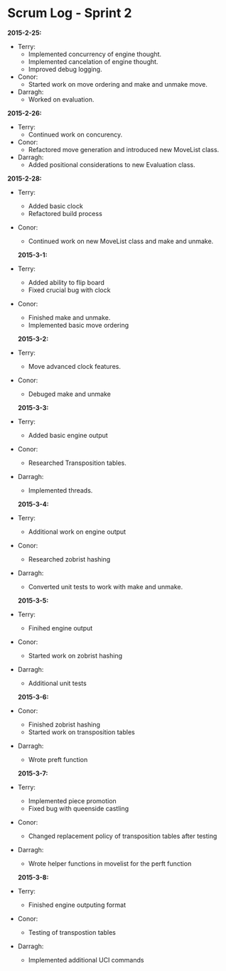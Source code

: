 Scrum Log - Sprint 2
====================

**2015-2-25:**
* Terry:
  * Implemented concurrency of engine thought. 
  * Implemented cancelation of engine thought.
  * Improved debug logging. 
* Conor:
  * Started work on move ordering and make and unmake move.
* Darragh:
  * Worked on evaluation. 

**2015-2-26:**
* Terry:
  * Continued work on concurency.  
* Conor:
  * Refactored move generation and introduced new MoveList class.
* Darragh:
  * Added positional considerations to new Evaluation class. 

**2015-2-28:**
* Terry:
  * Added basic clock
  * Refactored build process
* Conor:
  * Continued work on new MoveList class and make and unmake.

  **2015-3-1:**
* Terry:
  * Added ability to flip board
  * Fixed crucial bug with clock
* Conor:
  * Finished make and unmake.
  * Implemented basic move ordering

  **2015-3-2:**
* Terry:
  * Move advanced clock features. 
* Conor:
  * Debuged make and unmake

  **2015-3-3:**
* Terry:
  * Added basic engine output
* Conor:
  * Researched Transposition tables.
* Darragh:
  * Implemented threads.

  **2015-3-4:**
* Terry:
  * Additional work on engine output
* Conor:
  * Researched zobrist hashing
* Darragh:
  * Converted unit tests to work with make and unmake.

  **2015-3-5:**
* Terry:
  * Finihed engine output
* Conor:
  * Started work on zobrist hashing
* Darragh:
  * Additional unit tests
 
  **2015-3-6:**
* Conor:
  * Finished zobrist hashing
  * Started work on transposition tables
* Darragh:
  * Wrote preft function
 
  **2015-3-7:**
* Terry:
  * Implemented piece promotion
  * Fixed bug with queenside castling
* Conor:
  * Changed replacement policy of transposition tables after testing
* Darragh:
  * Wrote helper functions in movelist for the perft function

  **2015-3-8:**
* Terry:
  * Finished engine outputing format
* Conor:
  * Testing of transpostion tables
* Darragh:
  * Implemented additional UCI commands
